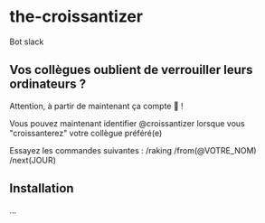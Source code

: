 # the-croissantizer
Bot slack
## Vos collègues oublient de verrouiller leurs ordinateurs ?
Attention, à partir de maintenant ça compte 🥐 !

Vous pouvez maintenant identifier @croissantizer lorsque vous "croissanterez" votre collègue préféré(e)

Essayez les commandes suivantes :
/raking
/from(@VOTRE_NOM)
/next(JOUR)

## Installation
...